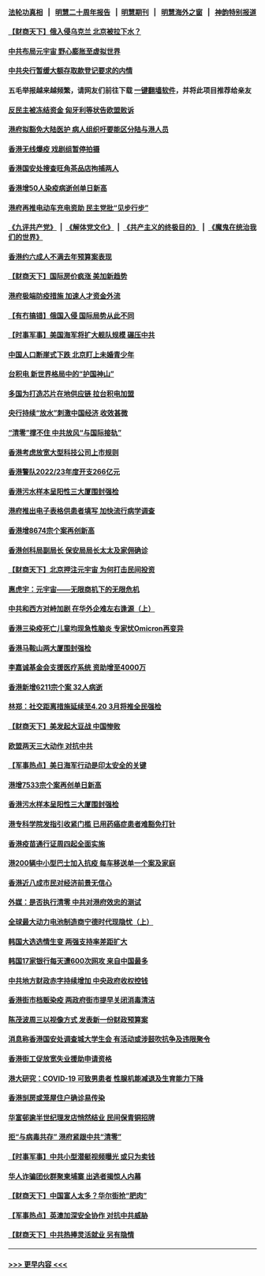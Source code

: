 #### [法轮功真相](https://github.com/gfw-breaker/truth/blob/master/README.md?t=0) &nbsp;&nbsp;|&nbsp;&nbsp; [明慧二十周年报告](https://github.com/gfw-breaker/mh-reports/blob/master/README.md?t=0) &nbsp;&nbsp;|&nbsp;&nbsp;[明慧期刊](https://github.com/gfw-breaker/mh-qikan) &nbsp;&nbsp;|&nbsp;&nbsp; [明慧海外之窗](https://github.com/gfw-breaker/mh-news/blob/master/README.md?t=0) &nbsp;&nbsp;|&nbsp;&nbsp; [神韵特别报道](https://github.com/gfw-breaker/mh-news/blob/master/shenyun.md?t=0)
#### [【财商天下】俄入侵乌克兰 北京被拉下水？](../pages/nsc415/n13605539.md?t=02261401) 
#### [中共布局元宇宙 野心膨胀至虚拟世界](../pages/nsc415/n13605494.md?t=02261401) 
#### [中共央行暂缓大额存取款登记要求的内情](../pages/nsc415/n13605427.md?t=02261401) 
#### 五毛举报越来越频繁，请网友们前往下载 [一键翻墙软件](https://github.com/gfw-breaker/ssr-accounts)，并将此项目推荐给亲友
#### [反民主被冻结资金 匈牙利等状告欧盟败诉](../pages/nsc415/n13605272.md?t=02261401) 
#### [港府拟豁免大陆医护 病人组织吁要能区分陆与港人员](../pages/nsc415/n13603421.md?t=02261401) 
#### [香港无线爆疫 戏剧组暂停拍摄](../pages/nsc415/n13603437.md?t=02261401) 
#### [香港国安处搜查旺角茶品店拘捕两人](../pages/nsc415/n13603422.md?t=02261401) 
#### [香港增50人染疫病逝创单日新高](../pages/nsc415/n13603385.md?t=02261401) 
#### [港府再推电动车充电资助 民主党批“见步行步”](../pages/nsc415/n13603364.md?t=02261401) 
#### [《九评共产党》](https://github.com/begood0513/9ping.md/blob/master/README.md) &nbsp;|&nbsp; [《解体党文化》](../../../../jtdwh.md/blob/master/README.md)  &nbsp;|&nbsp; [《共产主义的终极目的》](../../../../gczydzjmd.md/blob/master/README.md) &nbsp;|&nbsp; [《魔鬼在统治我们的世界》](../../../../mgztzwmdsj.md/blob/master/README.md) 
#### [香港约六成人不满去年预算案表现](../pages/nsc415/n13603347.md?t=02261401) 
#### [【财商天下】国际房价疯涨 美加新趋势](../pages/nsc415/n13602673.md?t=02261401) 
#### [港府极端防疫措施 加速人才资金外流](../pages/nsc415/n13602195.md?t=02261401) 
#### [【有冇搞错】俄国入侵  国际局势从此不同](../pages/nsc415/n13601589.md?t=02261401) 
#### [【时事军事】美国海军将扩大舰队规模 碾压中共](../pages/nsc415/n13599656.md?t=02261401) 
#### [中国人口断崖式下跌 北京盯上未婚青少年](../pages/nsc415/n13601064.md?t=02261401) 
#### [台积电 新世界格局中的“护国神山”](../pages/nsc415/n13566613.md?t=02261401) 
#### [多国为打造芯片在地供应链 拉台积电加盟](../pages/nsc415/n13600899.md?t=02261401) 
#### [央行持续“放水”刺激中国经济 收效甚微](../pages/nsc415/n13600802.md?t=02261401) 
#### [“清零”撑不住 中共放风“与国际接轨”](../pages/nsc415/n13600644.md?t=02261401) 
#### [香港考虑放宽大型科技公司上市规则](../pages/nsc415/n13600654.md?t=02261401) 
#### [香港警队2022/23年度开支266亿元](../pages/nsc415/n13600637.md?t=02261401) 
#### [香港污水样本呈阳性三大厦围封强检](../pages/nsc415/n13600582.md?t=02261401) 
#### [港府推出电子表格供患者填写 加快流行病学调查](../pages/nsc415/n13600610.md?t=02261401) 
#### [香港增8674宗个案再创新高](../pages/nsc415/n13600569.md?t=02261401) 
#### [香港创科局副局长 保安局局长太太及家佣确诊](../pages/nsc415/n13600538.md?t=02261401) 
#### [【财商天下】北京押注元宇宙 为何打击民间投资](../pages/nsc415/n13599629.md?t=02261401) 
#### [惠虎宇：元宇宙——无限商机下的无限危机](../pages/nsc415/n13598037.md?t=02261401) 
#### [中共和西方对峙加剧 在华外企难左右逢源（上）](../pages/nsc415/n13599593.md?t=02261401) 
#### [香港三染疫死亡儿童均现急性脑炎 专家忧Omicron再变异](../pages/nsc415/n13597726.md?t=02261401) 
#### [香港马鞍山两大厦围封强检](../pages/nsc415/n13597742.md?t=02261401) 
#### [李嘉诚基金会支援医疗系统 资助增至4000万](../pages/nsc415/n13597720.md?t=02261401) 
#### [香港新增6211宗个案 32人病逝](../pages/nsc415/n13597702.md?t=02261401) 
#### [林郑：社交距离措施延续至4.20 3月将推全民强检](../pages/nsc415/n13597648.md?t=02261401) 
#### [【财商天下】美发起大豆战 中国惨败](../pages/nsc415/n13597058.md?t=02261401) 
#### [欧盟两天三大动作 对抗中共](../pages/nsc415/n13596916.md?t=02261401) 
#### [【军事热点】美日海军行动是印太安全的关键](../pages/nsc415/n13595827.md?t=02261401) 
#### [港增7533宗个案再创单日新高](../pages/nsc415/n13595227.md?t=02261401) 
#### [香港污水样本呈阳性三大厦围封强检](../pages/nsc415/n13595216.md?t=02261401) 
#### [港专科学院发指引收紧门槛 已用药癌症患者难豁免打针](../pages/nsc415/n13595210.md?t=02261401) 
#### [香港疫苗通行证周四起全面实施](../pages/nsc415/n13595153.md?t=02261401) 
#### [港200辆中小型巴士加入抗疫 每车移送单一个案及家庭](../pages/nsc415/n13595132.md?t=02261401) 
#### [香港近八成市民对经济前景无信心](../pages/nsc415/n13595111.md?t=02261401) 
#### [外媒：是否执行清零 中共对港府效忠的测试](../pages/nsc415/n13594895.md?t=02261401) 
#### [全球最大动力电池制造商宁德时代现隐忧（上）](../pages/nsc415/n13594857.md?t=02261401) 
#### [韩国大选选情生变 两强支持率差距扩大](../pages/nsc415/n13594760.md?t=02261401) 
#### [韩国17家银行每天遭600次网攻 来自中国最多](../pages/nsc415/n13594713.md?t=02261401) 
#### [中共地方财政赤字持续增加 中央政府收权控钱](../pages/nsc415/n13593424.md?t=02261401) 
#### [香港街市档贩染疫 两政府街市提早关闭消毒清洁](../pages/nsc415/n13592643.md?t=02261401) 
#### [陈茂波周三以视像方式 发表新一份财政预算案](../pages/nsc415/n13592647.md?t=02261401) 
#### [消息称香港国安处调查城大学生会 有活动或涉鼓吹抗争及违限聚令](../pages/nsc415/n13592618.md?t=02261401) 
#### [香港街工促放宽失业援助申请资格](../pages/nsc415/n13592615.md?t=02261401) 
#### [港大研究：COVID-19 可致男患者 性腺机能减退及生育能力下降](../pages/nsc415/n13592591.md?t=02261401) 
#### [香港㓥房或笼屋住户确诊易传染](../pages/nsc415/n13592534.md?t=02261401) 
#### [华富邨逾半世纪理发店悄然结业 民间保青铜招牌](../pages/nsc415/n13592381.md?t=02261401) 
#### [拒“与病毒共存” 港府紧跟中共“清零”](../pages/nsc415/n13592153.md?t=02261401) 
#### [【时事军事】中共小型潜艇视频曝光 或只为卖钱](../pages/nsc415/n13591324.md?t=02261401) 
#### [华人诈骗团伙群聚柬埔寨 出逃者揭惊人内幕](../pages/nsc415/n13591415.md?t=02261401) 
#### [【财商天下】中国富人太多？华尔街抢“肥肉”](../pages/nsc415/n13590241.md?t=02261401) 
#### [【军事热点】英澳加深安全协作 对抗中共威胁](../pages/nsc415/n13589152.md?t=02261401) 
#### [【财商天下】中共热捧灵活就业 另有隐情](../pages/nsc415/n13587793.md?t=02261401) 

----
#### [ >>> 更早内容 <<< ](../indexes/nsc415-earlier.md)
